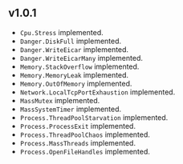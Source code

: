 ## v1.0.1

* `Cpu.Stress` implemented.
* `Danger.DiskFull` implemented.
* `Danger.WriteEicar` implemented.
* `Danger.WriteEicarMany` implemented.
* `Memory.StackOverflow` implemented.
* `Memory.MemoryLeak` implemented.
* `Memory.OutOfMemory` implemented.
* `Network.LocalTcpPortExhaustion` implemented.
* `MassMutex` implemented.
* `MassSystemTimer` implemented.
* `Process.ThreadPoolStarvation` implemented.
* `Process.ProcessExit` implemented.
* `Process.ThreadPoolChaos` implemented.
* `Process.MassThreads` implemented.
* `Process.OpenFileHandles` implemented.